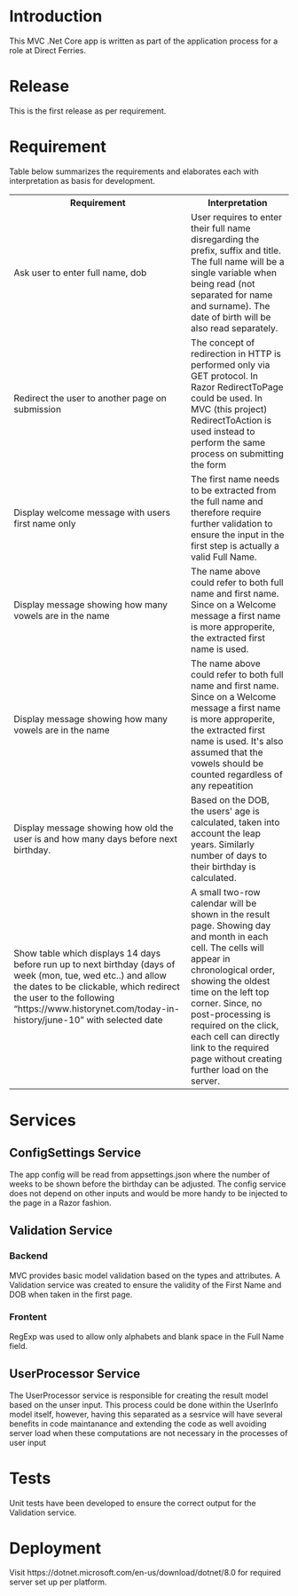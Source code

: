 <h1>Introduction</h1>
<p>
  This MVC .Net Core app is written as part of the application process for a role at Direct Ferries. 
</p>
<h1>Release</h1>
<p>This is the first release as per requirement.</p>
<h1>Requirement</h1>
<p>Table below summarizes the requirements and elaborates each with interpretation as basis for development.</p>
<table>
  <tr>
    <th>Requirement</th>
    <th>Interpretation</th>
  </tr>
  <tr>
    <td>Ask user to enter full name, dob</td>
    <td>User requires to enter their full name disregarding the prefix, suffix and title. The full name will be a single variable when being read (not separated for name and surname). The date of birth will be also read separately.</td>
  </tr>
  <tr>
    <td>Redirect the user to another page on submission</td>
    <td>The concept of redirection in HTTP is performed only via GET protocol. In Razor RedirectToPage could be used. In MVC (this project) RedirectToAction is used instead to perform the same process on submitting the form</td>
  </tr>
  <tr>
    <td>Display welcome message with users first name only</td>
    <td>The first name needs to be extracted from the full name and therefore require further validation to ensure the input in the first step is actually a valid Full Name.</td>
  </tr>
  <tr>
    <td>Display message showing how many vowels are in the name</td>
    <td>The name above could refer to both full name and first name. Since on a Welcome message a first name is more approperite, the extracted first name is used.</td>
  </tr>
  <tr>
    <td>Display message showing how many vowels are in the name</td>
    <td>The name above could refer to both full name and first name. Since on a Welcome message a first name is more approperite, the extracted first name is used. It's also assumed that the vowels should be counted regardless of any repeatition</td>
  </tr>
  <tr>
    <td>Display message showing how old the user is and how many days before next birthday.</td>
    <td>Based on the DOB, the users' age is calculated, taken into account the leap years. Similarly number of days to their birthday is calculated.</td>
  </tr>
  <tr>
    <td>Show table which displays 14 days before run up to next birthday (days of week (mon, tue, wed etc..) and allow the dates to be clickable, which redirect the user to the following “https://www.historynet.com/today-in-history/june-10” with selected date
    </td>
    <td>
      A small two-row calendar will be shown in the result page. Showing day and month in each cell. The cells will appear in chronological order, showing the oldest time on the left top corner. Since, no post-processing is required on the click, each cell can directly link to the required page without creating further load on the server.
    </td>
  </tr>
</table>
<h1>Services</h1>
<h2>ConfigSettings Service</h2>
<p>The app config will be read from appsettings.json where the number of weeks to be shown before the birthday can be adjusted. The config service does not depend on other inputs and would be more handy to be injected to the page in a Razor fashion.</p>
<h2>Validation Service</h2>
<h3>Backend</h3>
<p>MVC provides basic model validation based on the types and attributes. A Validation service was created to ensure the validity of the First Name and DOB when taken in the first page.</p>
<h3>Frontent</h3>
<p>RegExp was used to allow only alphabets and blank space in the Full Name field.</p>
<h2>UserProcessor Service</h2> 
<p>The UserProcessor service is responsible for creating the result model based on the unser input. This process could be done within the UserInfo model itself, however, having this separated as a sesrvice will have several benefits in code maintanance and extending the code as well avoiding server load when these computations are not necessary in the processes of user input</p>
<h1>Tests</h1>
<p>Unit tests have been developed to ensure the correct output for the Validation service.</p>
<p></p>
<h1>Deployment</h1>
<p>Visit https://dotnet.microsoft.com/en-us/download/dotnet/8.0 for required server set up per platform.</p>
